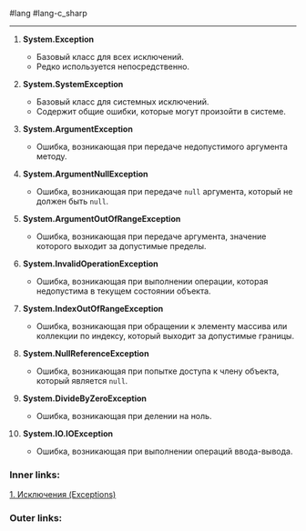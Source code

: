 #lang #lang-c_sharp

---
1. **System.Exception**
   - Базовый класс для всех исключений.
   - Редко используется непосредственно.

2. **System.SystemException**
   - Базовый класс для системных исключений.
   - Содержит общие ошибки, которые могут произойти в системе.

3. **System.ArgumentException**
   - Ошибка, возникающая при передаче недопустимого аргумента методу.

4. **System.ArgumentNullException**
   - Ошибка, возникающая при передаче `null` аргумента, который не должен быть `null`.

5. **System.ArgumentOutOfRangeException**
   - Ошибка, возникающая при передаче аргумента, значение которого выходит за допустимые пределы.

6. **System.InvalidOperationException**
   - Ошибка, возникающая при выполнении операции, которая недопустима в текущем состоянии объекта.

7. **System.IndexOutOfRangeException**
   - Ошибка, возникающая при обращении к элементу массива или коллекции по индексу, который выходит за допустимые границы.

8. **System.NullReferenceException**
   - Ошибка, возникающая при попытке доступа к члену объекта, который является `null`.

9. **System.DivideByZeroException**
   - Ошибка, возникающая при делении на ноль.

10. **System.IO.IOException**
    - Ошибка, возникающая при выполнении операций ввода-вывода.

### Inner links:
[1. Исключения (Exceptions)](1.%20Lang/C-sharp/0.%20Введение/4.%20Обработка%20исключений/1.%20Исключения%20(Exceptions).md)


### Outer links:



